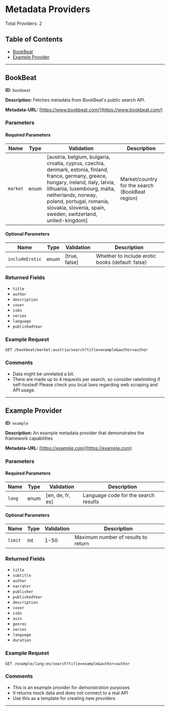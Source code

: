 # Metadata Providers

Total Providers: 2

## Table of Contents

- [BookBeat](#bookbeat)
- [Example Provider](#example)

---

## BookBeat

**ID:** `bookbeat`

**Description:** Fetches metadata from BookBeat's public search API.

**Metadata-URL:** [https://www.bookbeat.com/](https://www.bookbeat.com/)

### Parameters

#### Required Parameters

| Name | Type | Validation | Description |
|------|------|------------|-------------|
| `market` | enum | [austria, belgium, bulgaria, croatia, cyprus, czechia, denmark, estonia, finland, france, germany, greece, hungary, ireland, italy, latvia, lithuania, luxembourg, malta, netherlands, norway, poland, portugal, romania, slovakia, slovenia, spain, sweden, switzerland, united-kingdom] | Market/country for the search (BookBeat region) |

#### Optional Parameters

| Name | Type | Validation | Description |
|------|------|------------|-------------|
| `includeErotic` | enum | [true, false] | Whether to include erotic books (default: false) |

### Returned Fields

- `title`
- `author`
- `description`
- `cover`
- `isbn`
- `series`
- `language`
- `publishedYear`

### Example Request

```
GET /bookbeat/market:austria/search?title=example&author=author
```

### Comments

- Data might be unrelated a bit.
- There are made up to 4 requests per search, so consider ratelimiting if self-hosted! Please check you local laws regarding web scraping and API usage.

---

## Example Provider

**ID:** `example`

**Description:** An example metadata provider that demonstrates the framework capabilities

**Metadata-URL:** [https://example.com](https://example.com)

### Parameters

#### Required Parameters

| Name | Type | Validation | Description |
|------|------|------------|-------------|
| `lang` | enum | [en, de, fr, es] | Language code for the search results |

#### Optional Parameters

| Name | Type | Validation | Description |
|------|------|------------|-------------|
| `limit` | int | 1-50 | Maximum number of results to return |

### Returned Fields

- `title`
- `subtitle`
- `author`
- `narrator`
- `publisher`
- `publishedYear`
- `description`
- `cover`
- `isbn`
- `asin`
- `genres`
- `series`
- `language`
- `duration`

### Example Request

```
GET /example/lang:en/search?title=example&author=author
```

### Comments

- This is an example provider for demonstration purposes
- It returns mock data and does not connect to a real API
- Use this as a template for creating new providers

---

